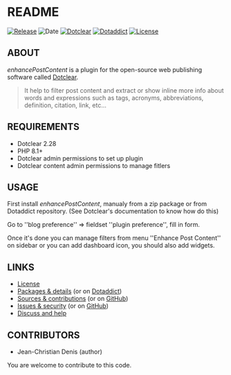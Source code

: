 # README

[![Release](https://img.shields.io/badge/release-2023.10.24-a2cbe9.svg)](https://git.dotclear.watch/JcDenis/enhancePostContent/releases)
![Date](https://img.shields.io/badge/date-2023.10.24-c44d58.svg)
[![Dotclear](https://img.shields.io/badge/dotclear-v2.28-137bbb.svg)](https://fr.dotclear.org/download)
[![Dotaddict](https://img.shields.io/badge/dotaddict-official-9ac123.svg)](https://plugins.dotaddict.org/dc2/details/enhancePostContent)
[![License](https://img.shields.io/badge/license-GPL--2.0-ececec.svg)](https://git.dotclear.watch/JcDenis/enhancePostContent/src/branch/master/LICENSE)

## ABOUT

_enhancePostContent_ is a plugin for the open-source web publishing software called [Dotclear](https://www.dotclear.org).

> It help to filter post content and extract or show inline more info about words and expressions such as tags, acronyms, abbreviations, definition, citation, link, etc...

## REQUIREMENTS

* Dotclear 2.28
* PHP 8.1+
* Dotclear admin permissions to set up plugin
* Dotclear content admin permissions to manage fitlers

## USAGE

First install _enhancePostContent_, manualy from a zip package or from 
Dotaddict repository. (See Dotclear's documentation to know how do this)

Go to ''blog preference'' => fieldset ''plugin preference'', fill in form.

Once it's done you can manage filters from menu 
''Enhance Post Content'' on sidebar or you can add dashboard icon,
you should also add widgets.

## LINKS

* [License](https://git.dotclear.watch/JcDenis/enhancePostContent/src/branch/master/LICENSE)
* [Packages & details](https://git.dotclear.watch/JcDenis/enhancePostContent/releases) (or on [Dotaddict](https://plugins.dotaddict.org/dc2/details/enhancePostContent))
* [Sources & contributions](https://git.dotclear.watch/JcDenis/enhancePostContent) (or on [GitHub](https://github.com/JcDenis/enhancePostContent))
* [Issues & security](https://git.dotclear.watch/JcDenis/enhancePostContent/issues) (or on [GitHub](https://github.com/JcDenis/enhancePostContent/issues))
* [Discuss and help](http://forum.dotclear.org/viewtopic.php?id=40876)

## CONTRIBUTORS

* Jean-Christian Denis (author)

You are welcome to contribute to this code.
